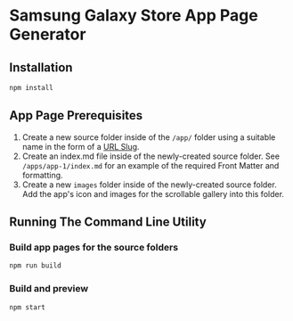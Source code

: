 # Samsung Galaxy Store App Page Generator

## Installation

```sh
npm install
```

## App Page Prerequisites

1. Create a new source folder inside of the `/app/` folder using a suitable name in the form of a [URL Slug](https://en.wikipedia.org/wiki/Clean_URL#Slug).
1. Create an index.md file inside of the newly-created source folder.  See `/apps/app-1/index.md` for an example of the required Front Matter and formatting.
1. Create a new `images` folder inside of the newly-created source folder.  Add the app's icon and images for the scrollable gallery into this folder.

## Running The Command Line Utility

### Build app pages for the source folders
```sh
npm run build
```

### Build and preview
```sh
npm start
```